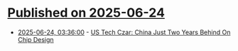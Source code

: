 # [Published on 2025-06-24](index.md)

* [2025-06-24, 03:36:00](https://soylentnews.org/article.pl?sid=25/06/22/1718247&from=rss) - [US Tech Czar: China Just Two Years Behind On Chip Design](https://soylentnews.org/article.pl?sid=25/06/22/1718247&from=rss)
